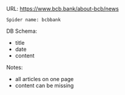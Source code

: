 URL: https://www.bcb.bank/about-bcb/news

    Spider name: bcbbank

DB Schema:
- title
- date
- content

Notes:
- all articles on one page
- content can be missing